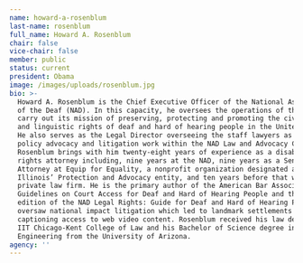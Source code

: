 ```yaml
---
name: howard-a-rosenblum
last-name: rosenblum
full_name: Howard A. Rosenblum
chair: false
vice-chair: false
member: public
status: current
president: Obama
image: /images/uploads/rosenblum.jpg
bio: >-
  Howard A. Rosenblum is the Chief Executive Officer of the National Association
  of the Deaf (NAD). In this capacity, he oversees the operations of the NAD to
  carry out its mission of preserving, protecting and promoting the civil, human
  and linguistic rights of deaf and hard of hearing people in the United States.
  He also serves as the Legal Director overseeing the staff lawyers as well as
  policy advocacy and litigation work within the NAD Law and Advocacy Center.
  Rosenblum brings with him twenty-eight years of experience as a disability
  rights attorney including, nine years at the NAD, nine years as a Senior
  Attorney at Equip for Equality, a nonprofit organization designated as
  Illinois’ Protection and Advocacy entity, and ten years before that with a
  private law firm. He is the primary author of the American Bar Association
  Guidelines on Court Access for Deaf and Hard of Hearing People and the sixth
  edition of the NAD Legal Rights: Guide for Deaf and Hard of Hearing People. He
  oversaw national impact litigation which led to landmark settlements for full
  captioning access to web video content. Rosenblum received his law degree from
  IIT Chicago-Kent College of Law and his Bachelor of Science degree in Computer
  Engineering from the University of Arizona.
agency: ''
---
```


